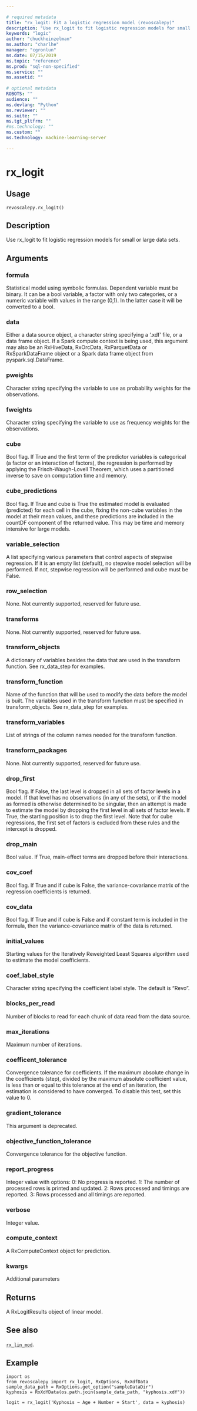 ```yaml
--- 
 
# required metadata 
title: "rx_logit: Fit a logistic regression model (revoscalepy)" 
description: "Use rx_logit to fit logistic regression models for small or large data sets." 
keywords: "logic" 
author: "chuckheinzelman"
ms.author: "charlhe" 
manager: "cgronlun" 
ms.date: 07/15/2019
ms.topic: "reference" 
ms.prod: "sql-non-specified"
ms.service: "" 
ms.assetid: "" 
 
# optional metadata 
ROBOTS: "" 
audience: "" 
ms.devlang: "Python" 
ms.reviewer: "" 
ms.suite: "" 
ms.tgt_pltfrm: "" 
#ms.technology: "" 
ms.custom: "" 
ms.technology: machine-learning-server
 
---
```


# rx_logit


 


## Usage



```
revoscalepy.rx_logit()
```





## Description

Use rx_logit to fit logistic regression models for small or large data sets.


## Arguments


### formula

Statistical model using symbolic formulas. Dependent variable must
be binary. It can be a bool variable, a factor with only two categories,
or a numeric variable with values in the range (0,1). In the latter case
it will be converted to a bool.


### data

Either a data source object, a character string specifying a
‘.xdf’ file, or a data frame object.
If a Spark compute context is being used, this argument may also be an RxHiveData,
RxOrcData, RxParquetData or RxSparkDataFrame object or a Spark data frame object from pyspark.sql.DataFrame.


### pweights

Character string specifying the variable to use as probability
weights for the observations.


### fweights

Character string specifying the variable to use as frequency
weights for the observations.


### cube

Bool flag. If True and the first term of the predictor variables
is categorical (a factor or an interaction of factors), the regression is
performed by applying the Frisch-Waugh-Lovell Theorem, which uses a partitioned
inverse to save on computation time and memory.


### cube_predictions

Bool flag. If True and cube is True the estimated
model is evaluated (predicted) for each cell in the cube, fixing the non-cube
variables in the model at their mean values, and these predictions are included
in the countDF component of the returned value. This may be time and memory
intensive for large models.


### variable_selection

A list specifying various parameters that control
aspects of stepwise regression. If it is an empty list (default), no stepwise
model selection will be performed. If not, stepwise regression will be
performed and cube must be False.


### row_selection

None. Not currently supported, reserved for future use.


### transforms

None. Not currently supported, reserved for future use.


### transform_objects

A dictionary of variables besides the data that are used in the transform function.
See rx_data_step for examples.


### transform_function

Name of the function that will be used to modify the data before the model is built.
The variables used in the transform function must be specified in transform_objects.
See rx_data_step for examples.


### transform_variables

List of strings of the column names needed
for the transform function.


### transform_packages

None. Not currently supported, reserved for future use.


### drop_first

Bool flag. If False, the last level is dropped in all sets
of factor levels in a model. If that level has no observations (in any of the
sets), or if the model as formed is otherwise determined to be singular, then
an attempt is made to estimate the model by dropping the first level in all
sets of factor levels. If True, the starting position is to drop the first
level. Note that for cube regressions, the first set of factors is excluded
from these rules and the intercept is dropped.


### drop_main

Bool value. If True, main-effect terms are dropped before
their interactions.


### cov_coef

Bool flag. If True and if cube is False, the variance-covariance
matrix of the regression coefficients is returned.


### cov_data

Bool flag. If True and if cube is False and if constant term
is included in the formula, then the variance-covariance matrix of the data
is returned.


### initial_values

Starting values for the Iteratively Reweighted Least
Squares algorithm used to estimate the model coefficients.


### coef_label_style

Character string specifying the coefficient label style.
The default is “Revo”.


### blocks_per_read

Number of blocks to read for each chunk of data read
from the data source.


### max_iterations

Maximum number of iterations.


### coefficent_tolerance

Convergence tolerance for coefficients. If the
maximum absolute change in the coefficients (step), divided by the maximum
absolute coefficient value, is less than or equal to this tolerance at the
end of an iteration, the estimation is considered to have converged. To
disable this test, set this value to 0.


### gradient_tolerance

This argument is deprecated.


### objective_function_tolerance

Convergence tolerance for the objective function.


### report_progress

Integer value with options:
0: No progress is reported.
1: The number of processed rows is printed and updated.
2: Rows processed and timings are reported.
3: Rows processed and all timings are reported.


### verbose

Integer value.


### compute_context

A RxComputeContext object for prediction.


### kwargs

Additional parameters


## Returns

A RxLogitResults object of linear model.


## See also

[`rx_lin_mod`](rx-lin-mod.md).


## Example



```
import os
from revoscalepy import rx_logit, RxOptions, RxXdfData
sample_data_path = RxOptions.get_option("sampleDataDir")
kyphosis = RxXdfData(os.path.join(sample_data_path, "kyphosis.xdf"))

logit = rx_logit('Kyphosis ~ Age + Number + Start', data = kyphosis)
```

